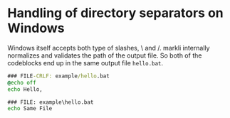 # Handling of directory separators on Windows

Windows itself accepts both type of slashes, \ and /. markli internally normalizes and validates the path of the output file. So both of the codeblocks end up in the same output file `hello.bat`.

```bat
### FILE-CRLF: example/hello.bat
@echo off
echo Hello,
```

```bat
### FILE: example\hello.bat
echo Same File
```